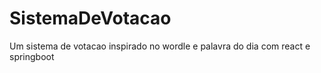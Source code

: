 # SistemaDeVotacao
Um sistema de votacao inspirado no wordle e palavra do dia com react e springboot

